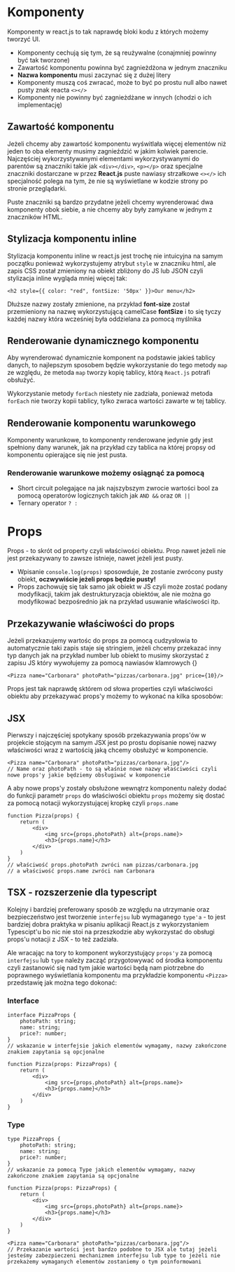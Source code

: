 # Komponenty

Komponenty w react.js to tak naprawdę bloki kodu z których możemy tworzyć UI.

- Komponenty cechują się tym, że są reużywalne (conajmniej powinny być tak tworzone)
- Zawartość komponentu powinna być zagnieżdżona w jednym znaczniku
- **Nazwa komponentu** musi zaczynać się z dużej litery
- Komponenty muszą coś zwracać, może to być po prostu null albo nawet pusty znak reacta `<></>`
- Komponenty nie powinny być zagnieżdżane w innych (chodzi o ich implementację)

## Zawartość komponentu

Jeżeli chcemy aby zawartość komponentu wyświtlała więcej elementów niż jeden to oba elementy musimy zagnieździć w jakim kolwiek parencie.
Najczęściej wykorzystywanymi elementami wykorzystywanymi do parentów są znaczniki takie jak `<div></div>`, `<p></p>` oraz specjalne znaczniki dostarczane w przez **React.js** puste nawiasy strzałkowe `<></>` ich specjalność polega na tym, że nie są wyświetlane w kodzie strony po stronie przeglądarki.

Puste znaczniki są bardzo przydatne jeżeli chcemy wyrenderować dwa komponenty obok siebie, a nie chcemy aby były zamykane w jednym z znaczników HTML.

## Stylizacja komponentu inline

Stylizacja komponentu inline w react.js jest trochę nie intuicyjna na samym początku ponieważ wykorzystujemy atrybut `style` w znaczniku html, ale zapis CSS został zmieniony na obiekt zbliżony do JS lub JSON czyli stylizacja inline wygląda mniej więcej tak:

```JSX
<h2 style={{ color: "red", fontSize: '50px' }}>Our menu</h2>
```

Dłuższe nazwy zostały zmienione, na przykład **font-size** został przemieniony na nazwę wykorzystującą camelCase **fontSize** i to się tyczy każdej nazwy która wcześniej była oddzielana za pomocą myślnika

## Renderowanie dynamicznego komponentu

Aby wyrenderować dynamicznie komponent na podstawie jakieś tablicy danych, to najlepszym sposobem będzie wykorzystanie do tego metody `map` ze względu, że metoda `map` tworzy kopię tablicy, którą `React.js` potrafi obsłużyć.

Wykorzystanie metody `forEach` niestety nie zadziała, ponieważ metoda `forEach` nie tworzy kopii tablicy, tylko zwraca wartości zawarte w tej tablicy.

## Renderowanie komponentu warunkowego

Komponenty warunkowe, to komponenty renderowane jedynie gdy jest spełniony dany warunek, jak na przykład czy tablica na której propsy od komponentu opierające się nie jest pusta.

### Renderowanie warunkowe możemy osiągnąć za pomocą

- Short circuit polegające na jak najszybszym zwrocie wartości bool za pomocą operatorów logicznych takich jak `AND &&` oraz `OR ||`
- Ternary operator `? :`

# Props

Props - to skrót od property czyli właściwości obiektu. Prop nawet jeżeli nie jest przekazywany to zawsze istnieje, nawet jeżeli jest pusty.

- Wpisanie `console.log(props)` sposowduje, że zostanie zwrócony pusty obiekt, **oczwywiście jeżeli props będzie pusty!**
- Props zachowuję się tak samo jak obiekt w JS czyli może zostać podany modyfikacji, takim jak destrukturyzacja obiektów, ale nie można go modyfikować bezpośrednio jak na przykład usuwanie właściwości itp.

## Przekazywanie właściwości do props

Jeżeli przekazujemy wartośc do props za pomocą cudzysłowia to automatycznie taki zapis staje się stringiem, jeżeli chcemy przekazać inny typ danych jak na przykład number lub obiekt to musimy skorzystać z zapisu JS który wywołujemy za pomocą nawiasów klamrowych {}

```JSX
<Pizza name="Carbonara" photoPath="pizzas/carbonara.jpg" price={10}/>
```

Props jest tak naprawdę sktórem od słowa properties czyli właściwości obiektu aby przekazywać props'y możemy to wykonać na kilka sposobów:

## JSX

Pierwszy i najczęściej spotykany sposób przekazywania props'ów w projekcie stojącym na samym JSX jest
po prostu dopisanie nowej nazwy właściwości wraz z wartością jaką chcemy obsłużyć w komponencie.

```JSX
<Pizza name="Carbonara" photoPath="pizzas/carbonara.jpg"/>
// Name oraz photoPath - to są właśnie nowe nazwy właściwości czyli nowe props'y jakie będziemy obsługiwać w komponencie
```

A aby nowe props'y zostały obsłużone wewnątrz komponentu należy dodać do funkcji parametr `props` do właściwości obiektu `props` możemy się dostać za pomocą notacji wykorzystującej kropkę czyli `props.name`

```JSX
function Pizza(props) {
    return (
        <div>
            <img src={props.photoPath} alt={props.name}>
            <h3>{props.name}</h3>
        </div>
    )
}
// właściwość props.photoPath zwróci nam pizzas/carbonara.jpg
// a właściwość props.name zwróci nam Carbonara
```

## TSX - rozszerzenie dla typescript

Kolejny i bardziej preferowany sposób ze względu na utrzymanie oraz bezpieczeństwo jest tworzenie `interfejsu` lub wymaganego `type'a` - to jest bardziej dobra praktyka w pisaniu aplikacji React.js z wykorzystaniem Typescipt'u bo nic nie stoi na przeszkodzie aby wykorzystać do obsługi props'u notacji z JSX - to też zadziała.

Ale wracając na tory to komponent wykorzystujący `props'y` za pomocą `interfejsu` lub `type` należy zacząć przygotowywać od środka komponentu czyli zastanowić się nad tym jakie wartości będą nam piotrzebne do poprawnego wyświetlania komponentu ma przykładzie komponentu `<Pizza>` przedstawię jak można tego dokonać:

### Interface

```TSX
interface PizzaProps {
    photoPath: string;
    name: string;
    price?: number;
}
// wskazanie w interfejsie jakich elementów wymagamy, nazwy zakończone znakiem zapytania są opcjonalne

function Pizza(props: PizzaProps) {
    return (
        <div>
            <img src={props.photoPath} alt={props.name}>
            <h3>{props.name}</h3>
        </div>
    )
}
```

### Type

```TSX
type PizzaProps {
    photoPath: string;
    name: string;
    price?: number;
}
// wskazanie za pomocą Type jakich elementów wymagamy, nazwy zakończone znakiem zapytania są opcjonalne

function Pizza(props: PizzaProps) {
    return (
        <div>
            <img src={props.photoPath} alt={props.name}>
            <h3>{props.name}</h3>
        </div>
    )
}
```

```TSX
<Pizza name="Carbonara" photoPath="pizzas/carbonara.jpg"/>
// Przekazanie wartości jest bardzo podobne to JSX ale tutaj jeżeli jesteśmy zabezpieczeni mechanizmem interfejsu lub type to jeżeli nie przekażemy wymaganych elementów zostaniemy o tym poinformowani
```
